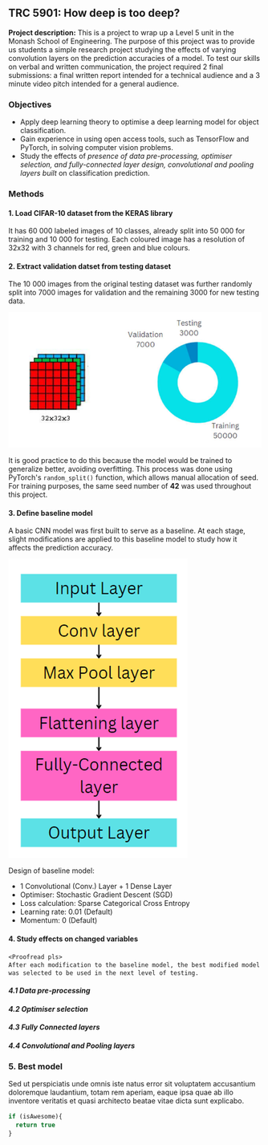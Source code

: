 ## TRC 5901: How deep is too deep?

**Project description:** This is a project to wrap up a Level 5 unit in the Monash School of Engineering. The purpose of this project was to provide us students a simple research project studying the effects of varying convolution layers on the prediction accuracies of a model. To test our skills on verbal and written communication, the project required 2 final submissions: a final written report intended for a technical audience and a 3 minute video pitch intended for a general audience. 

### Objectives

- Apply deep learning theory to optimise a deep learning model for object classification.
- Gain experience in using open access tools, such as TensorFlow and PyTorch, in solving computer vision problems.
- Study the effects of *presence of data pre-processing, optimiser selection, and fully-connected layer design, convolutional and pooling layers built* on classification prediction. 

### Methods
#### 1. Load CIFAR-10 dataset from the KERAS library
It has 60 000 labeled images of 10 classes, already split into 50 000 for training and 10 000 for testing. Each coloured image has a resolution of 32x32 with 3 channels for red, green and blue colours. 

#### 2. Extract validation datset from testing dataset
The 10 000 images from the original testing dataset was further randomly split into 7000 images for validation and the
remaining 3000 for new testing data.

<img src="images/TRC5901_Project_img1.png?raw=true"/>

It is good practice to do this because the model would be trained to generalize better, avoiding overfitting. This process was done using PyTorch's `random_split()` function, which allows manual allocation of seed. For training purposes, the same seed number of **42** was used throughout this project.

#### 3. Define baseline model
A basic CNN model was first built to serve as a baseline. At each stage, slight modifications are applied to this baseline model to study how it affects the prediction accuracy. 

<img src="images/TRC5901_Project_img2.png?raw=true"/>

Design of baseline model:
- 1 Convolutional (Conv.) Layer + 1 Dense Layer
- Optimiser: Stochastic Gradient Descent (SGD)
- Loss calculation: Sparse Categorical Cross Entropy
- Learning rate: 0.01 (Default)
- Momentum: 0 (Default)

#### 4. Study effects on changed variables 
    <Proofread pls>
    After each modification to the baseline model, the best modified model was selected to be used in the next level of testing.
#### *4.1 Data pre-processing*
#### *4.2 Optimiser selection*
#### *4.3 Fully Connected layers*
#### *4.4 Convolutional and Pooling layers*






### 5. Best model

Sed ut perspiciatis unde omnis iste natus error sit voluptatem accusantium doloremque laudantium, totam rem aperiam, eaque ipsa quae ab illo inventore veritatis et quasi architecto beatae vitae dicta sunt explicabo. 

```javascript
if (isAwesome){
  return true
}
```

